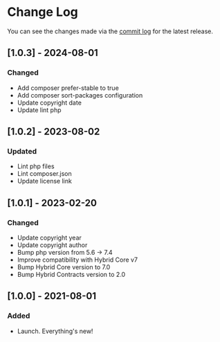 # Change Log

You can see the changes made via the [commit log](https://github.com/themehybrid/hybrid-media-meta/commits/master) for the latest release.

## [1.0.3] - 2024-08-01

### Changed

- Add composer prefer-stable to true
- Add composer sort-packages configuration
- Update copyright date
- Update lint php

## [1.0.2] - 2023-08-02

### Updated

- Lint php files
- Lint composer.json
- Update license link

## [1.0.1] - 2023-02-20

### Changed

- Update copyright year
- Update copyright author
- Bump php version from 5.6 -> 7.4
- Improve compatibility with Hybrid Core v7
- Bump Hybrid Core version to 7.0
- Bump Hybrid Contracts version to 2.0

## [1.0.0] - 2021-08-01

### Added

- Launch.  Everything's new!
